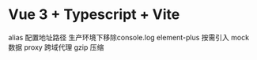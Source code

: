 # Vue 3 + Typescript + Vite

alias 配置地址路径
生产环境下移除console.log
element-plus 按需引入
mock 数据
proxy 跨域代理
gzip 压缩
